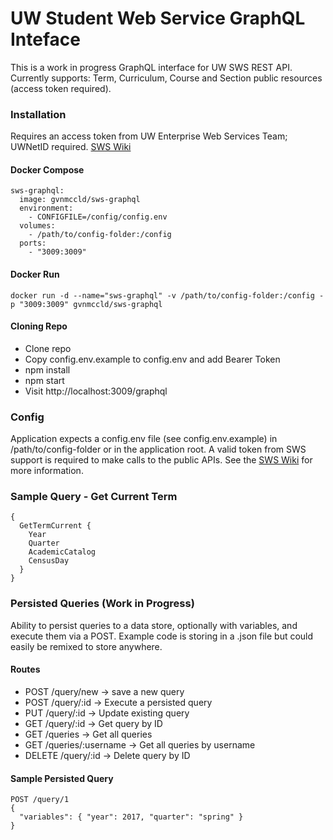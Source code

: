 # UW Student Web Service GraphQL Inteface

This is a work in progress GraphQL interface for UW SWS REST API.  Currently supports: Term, Curriculum, Course and Section public resources (access token required).

### Installation

Requires an access token from UW Enterprise Web Services Team; UWNetID required. [SWS Wiki](https://wiki.cac.washington.edu/display/studentservices/Student+Web+Service)


#### Docker Compose

```
sws-graphql:
  image: gvnmccld/sws-graphql
  environment:
    - CONFIGFILE=/config/config.env
  volumes:
    - /path/to/config-folder:/config
  ports:
    - "3009:3009"
```

#### Docker Run

```
docker run -d --name="sws-graphql" -v /path/to/config-folder:/config -p "3009:3009" gvnmccld/sws-graphql
```

#### Cloning Repo 

- Clone repo
- Copy config.env.example to config.env and add Bearer Token
- npm install
- npm start
- Visit http://localhost:3009/graphql

### Config

Application expects a config.env file (see config.env.example) in /path/to/config-folder or in the application root.  A valid token from SWS support is required to make calls to the public APIs. See the [SWS Wiki](https://wiki.cac.washington.edu/display/studentservices/Student+Web+Service) for more information.

### Sample Query - Get Current Term

```
{
  GetTermCurrent {
    Year
    Quarter
    AcademicCatalog
    CensusDay
  }
}
```

### Persisted Queries (Work in Progress)

Ability to persist queries to a data store, optionally with variables, and execute them via a POST. Example code is storing in a .json file but could easily be remixed to store anywhere.

#### Routes

- POST /query/new -> save a new query
- POST /query/:id -> Execute a persisted query
- PUT /query/:id -> Update existing query
- GET /query/:id -> Get query by ID
- GET /queries -> Get all queries
- GET /queries/:username -> Get all queries by username
- DELETE /query/:id -> Delete query by ID

#### Sample Persisted Query
```
POST /query/1
{
  "variables": { "year": 2017, "quarter": "spring" }
}
```
